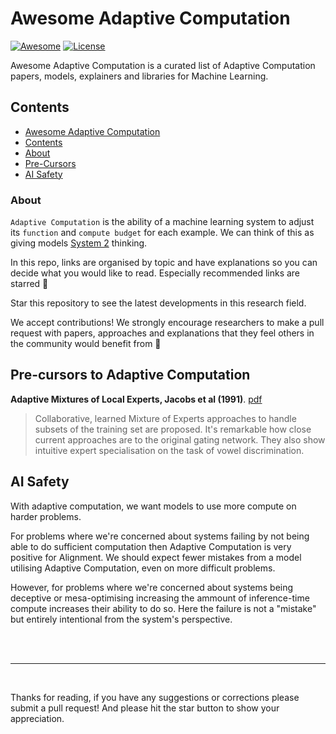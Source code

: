 # Awesome Adaptive Computation

[![Awesome](https://awesome.re/badge.svg)](https://awesome.re)
[![License](https://img.shields.io/badge/License-Apache_2.0-blue.svg)](https://opensource.org/licenses/Apache-2.0)

Awesome Adaptive Computation is a curated list of Adaptive Computation papers, models, explainers and libraries for Machine Learning.

## Contents

- [Awesome Adaptive Computation](#awesome-adaptive-computation)
- [Contents](#contents)
- [About](#about)
- [Pre-Cursors](#pre-cursors-to-adaptive-computation)
  <!-- - [Algorithm](#algorithm) -->
  <!-- - [System](#system)
  - [Application](#application) -->
  <!-- - [Open-Source System](#open-source-system) -->
- [AI Safety](#ai-safety)

### About

`Adaptive Computation` is the ability of a machine learning system to adjust its `function` and `compute budget` for each example. We can think of this as giving models [System 2](https://en.wikipedia.org/wiki/Thinking,_Fast_and_Slow) thinking.

In this repo, links are organised by topic and have explanations so you can decide what you would like to read. Especially recommended links are starred 🌟

Star this repository to see the latest developments in this research field.

We accept contributions! We strongly encourage researchers to make a pull request with papers, approaches and explanations that they feel others in the community would benefit from 🤗

<!-- Ordered by topic, then date published -->

## Pre-cursors to Adaptive Computation

**Adaptive Mixtures of Local Experts, Jacobs et al (1991)**. [pdf](https://www.cs.toronto.edu/~hinton/absps/jjnh91.pdf)

> Collaborative, learned Mixture of Experts approaches to handle subsets of the training set are proposed.
> It's remarkable how close current approaches are to the original gating network.
> They also show intuitive expert specialisation on the task of vowel discrimination.

<!--
### Mixture of Experts


### End-to-End Adaptive Computation

### Black-box Adaptive Computation

### Survey Papers

### Agents & Tools
One way of varying compute is on some tokens calling out to an external API to complete the token.

### Games

### Open Source Libraries -->

<!-- ### Approaches We're Excited To See Explored More -->

## AI Safety

With adaptive computation, we want models to use more compute on harder problems.

For problems where we're concerned about systems failing by not being able to do sufficient computation then Adaptive Computation is very positive for Alignment. We should expect fewer mistakes from a model utilising Adaptive Computation, even on more difficult problems.

However, for problems where we're concerned about systems being deceptive or mesa-optimising increasing the ammount of inference-time compute increases their ability to do so. Here the failure is not a "mistake" but entirely intentional from the system's perspective.

<br>
<br>

---

<br>

Thanks for reading, if you have any suggestions or corrections please submit a pull request!
And please hit the star button to show your appreciation.

<!-- Soon:

MoE

**Designing Effective Sparse Expert Models, Zoph et al (arXiv 2022)**. [pdf]

🌟 **Mixture-of-Experts with Expert Choice Routing, Zhou et al (arXiv 2022) [pdf]

Switch Transformers, Fedus et al (arXiv 2021) [pdf], [code], [model]

🌟 Outrageously Large Neural Networks (aka The Sparse MoE Layer), Shazeer et al (ICLR 2017) [pdf]

---
End to End

Underrated option - Beam Search

🌟 Adaptive Computation with Elastic Input Sequence (AdaTape-ViT), AUTHORS (2023) [pdf](https://arxiv.org/pdf/2301.13195.pdf), [blog](https://ai.googleblog.com/2023/08/adatape-foundation-model-with-adaptive.html), [code](https://github.com/google-research/scenic/blob/main/scenic/projects/adatape/adatape_vit/adatape_vit.py)

🌟 PonderNet (2021)

Universal Transformer, ... (2018) - maybe?? Exceeded by Ponder
> Extends the idea of ACT to Transformers by using the number of Transformer Layers as the unit of variable compute.

SkipNet: Learning Dynamic Routing in Convolutional Networks, Wang et al (2017) [pdf](https://arxiv.org/pdf/1711.09485)

Spatially Adaptive Computation Time for Residual Networks ???

🌟 Adaptive Computation Time (ACT) for Recurrent Neural Networks, Graves (2016)

Conditional Computation: Programmable Modulation of Deep Networks, Bengio et al. (2013)

The Early Exit Dilemma in Neural Network Training

-----

Open Source Systems

🌟 DeepSpeed-MoE, Rajbhandari et al (2022) [blog], [pdf], [code], [video from TIMESTAMP]

-----
Review

A Review of Sparse Expert Models in Deep Learning, Fedus et al (2022) [pdf], [video at Stanford]

---
Tools

Toolformer

GPT-4 with plugins

---
Games

🌟 Cicero

AlphaGo

---
### Black-box Adaptive Computation

Chain of Thought

Tree of Thought

Debate

🌟 FrugalGPT






Pictures?

 -->
